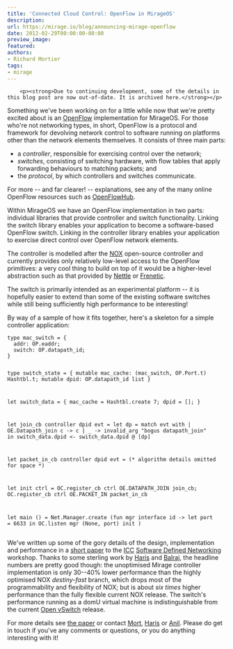 ```yaml
---
title: 'Connected Cloud Control: OpenFlow in MirageOS'
description:
url: https://mirage.io/blog/announcing-mirage-openflow
date: 2012-02-29T00:00:00-00:00
preview_image:
featured:
authors:
- Richard Mortier
tags:
- mirage
---
```



        <p><strong>Due to continuing development, some of the details in this blog post are now out-of-date. It is archived here.</strong></p>
<p>Something we've been working on for a little while now that we're pretty
excited about is an <a href="http://openflow.org/">OpenFlow</a> implementation for
MirageOS. For those who're not networking types, in short, OpenFlow is a
protocol and framework for devolving network control to software running on
platforms other than the network elements themselves. It consists of three
main parts:</p>
<ul>
<li>a <em>controller</em>, responsible for exercising control over the network;
</li>
<li><em>switches</em>, consisting of switching hardware, with flow tables that apply
forwarding behaviours to matching packets; and
</li>
<li>the <em>protocol</em>, by which controllers and switches communicate.
</li>
</ul>
<p>For more -- and far clearer! -- explanations, see any of the many online
OpenFlow resources such as <a href="http://openflowhub.org">OpenFlowHub</a>.</p>
<p>Within MirageOS we have an OpenFlow implementation in two parts: individual
libraries that provide controller and switch functionality. Linking the switch
library enables your application to become a software-based OpenFlow switch.
Linking in the controller library enables your application to exercise direct
control over OpenFlow network elements.</p>
<p>The controller is modelled after the <a href="http://noxrepo.org/">NOX</a> open-source
controller and currently provides only relatively low-level access to the
OpenFlow primitives: a very cool thing to build on top of it would be a
higher-level abstraction such as that provided by
<a href="http://haskell.cs.yale.edu/?page_id=376">Nettle</a> or
<a href="http://www.frenetic-lang.org/">Frenetic</a>.</p>
<p>The switch is primarily intended as an experimental platform -- it is
hopefully easier to extend than some of the existing software switches while
still being sufficiently high performance to be interesting!</p>
<p>By way of a sample of how it fits together, here's a skeleton for a simple
controller application:</p>
<pre><code class="language-ocaml">type mac_switch = {
  addr: OP.eaddr; 
  switch: OP.datapath_id;
}

type switch_state = {
  mutable mac_cache: 
        (mac_switch, OP.Port.t) Hashtbl.t;
  mutable dpid: OP.datapath_id list
}

let switch_data = {
  mac_cache = Hashtbl.create 7; 
  dpid = [];
} 

let join_cb controller dpid evt =
  let dp = match evt with
      | OE.Datapath_join c -&gt; c
      | _ -&gt; invalid_arg &quot;bogus datapath_join&quot;
  in 
  switch_data.dpid &lt;- switch_data.dpid @ [dp]

let packet_in_cb controller dpid evt =
  (* algorithm details omitted for space *)

let init ctrl = 
  OC.register_cb ctrl OE.DATAPATH_JOIN join_cb;
  OC.register_cb ctrl OE.PACKET_IN packet_in_cb

let main () =
  Net.Manager.create (fun mgr interface id -&gt;
    let port = 6633 in 
    OC.listen mgr (None, port) init
  )
</code></pre>
<p>We've written up some of the gory details of the design, implementation and
performance in a <a href="https://mirage.io/documents/iccsdn12-mirage.pdf">short paper</a> to the
<a href="http://www.ieee-icc.org/">ICC</a>
<a href="http://sdn12.mytestbed.net/">Software Defined Networking</a> workshop. Thanks to
some sterling work by <a href="http://www.cl.cam.ac.uk/~cr409/">Haris</a> and
<a href="mailto:balraj.singh@cl.cam.ac.uk">Balraj</a>, the headline numbers are pretty
good though: the unoptimised Mirage controller implementation is only 30--40%
lower performance than the highly optimised NOX <em>destiny-fast</em> branch, which
drops most of the programmability and flexibility of NOX; but is about <em>six
times</em> higher performance than the fully flexible current NOX release. The
switch's performance  running as a domU virtual machine is indistinguishable
from the current <a href="http://openvswitch.org/">Open vSwitch</a> release.</p>
<p>For more details see <a href="https://mirage.io/documents/iccsdn12-mirage.pdf">the paper</a> or contact
<a href="mailto:mort@cantab.net">Mort</a>,
<a href="mailto:charalampos.rotsos@cl.cam.ac.uk">Haris</a> or
<a href="mailto:anil@recoil.org">Anil</a>. Please do get in touch if you've any comments
or questions, or you do anything interesting with it!</p>

      
